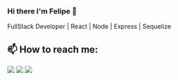 ### Hi there I'm Felipe 👋

FullStack Developer | React | Node | Express | Sequelize



## 📫 How to reach me:
<p align="left">  
<a href="https://twitter.com/felipenougues" target="_blank"><img src="https://img.icons8.com/color/35/000000/twitter--v2.png"/></a>
<a href="https://linkedin.com/in/felipe-nougues-b8b100116" target="_blank"><img src="https://img.icons8.com/color/35/000000/linkedin.png"/></a>
<a href="https://www.instagram.com/felipenougues" target="_blank"><img src="https://img.icons8.com/fluency/35/000000/instagram-new.png"/></a>
</p>
<!--
**felipenougues/felipenougues** is a ✨ _special_ ✨ repository because its `README.md` (this file) appears on your GitHub profile.

Here are some ideas to get you started:

- 🔭 I’m currently working on ...
- 🌱 I’m currently learning ...
- 👯 I’m looking to collaborate on ...
- 🤔 I’m looking for help with ...
- 💬 Ask me about ...
- 📫 How to reach me: ...
- 😄 Pronouns: ...
- ⚡ Fun fact: ...
-->
